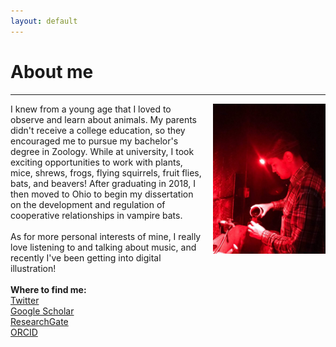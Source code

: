 ```yaml
---
layout: default
---
```

# About me
---
<img align="right" src="assets/34349279-38d9-4de1-ad80-4556efc33ab1.jpg" height="240px" style="float:right; margin-left:15px; margin-bottom:3px">I knew from a young age that I loved to observe and learn about animals. My parents didn't receive a college education, so they encouraged me to pursue my bachelor's degree in Zoology. While at university, I took exciting opportunities to work with plants, mice, shrews, frogs, flying squirrels, fruit flies, bats, and beavers! After graduating in 2018, I then moved to Ohio to begin my dissertation on the development and regulation of cooperative relationships in vampire bats.
<br /> 
<br /> 
As for more personal interests of mine, I really love listening to and talking about music, and recently I've been getting into digital illustration!
<br />
<br />
**Where to find me:** <br/> 
[Twitter](https://twitter.com/irazik) <br/>
[Google Scholar](https://scholar.google.com/citations?user=-YQ4T1YAAAAJ&hl=en) <br/>
[ResearchGate](https://www.researchgate.net/profile/Imran_Razik) <br/>
[ORCID](https://orcid.org/0000-0002-8529-6212) <br/>

